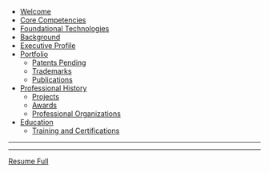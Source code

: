 - [Welcome](./about.md)
- [Core Competencies](./core_competencies.md)
- [Foundational Technologies](./foundational_technologies.md)
- [Background](./background.md)
- [Executive Profile](./profile.md)
- [Portfolio](./portfolio.md)
  - [Patents Pending](./patents_pending.md)
  - [Trademarks](./trademarks.md)
  - [Publications](./publications.md)
- [Professional History](./professional.md)
  - [Projects](./projects.md)
  - [Awards](./awards.md)
  - [Professional Organizations](./organizations.md)
- [Education](./education.md)
  - [Training and Certifications](./certifications.md)

---

---

[Resume Full](resume_full.md)
[](resume_full_for_pdf_only.md)
[](resume_short_for_pdf_only.md)
